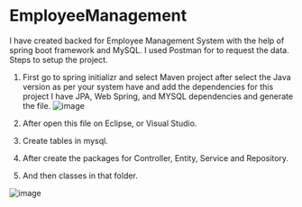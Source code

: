 # EmployeeManagement
I have created backed for Employee Management System with the help of spring boot framework and MySQL. I used Postman for to request the data.  
Steps to setup the project.
1. First go to spring initializr and select Maven project after select the Java version as per your system have and add the dependencies for this project
I have JPA, Web Spring, and MYSQL dependencies and generate the file.
![image](https://user-images.githubusercontent.com/52666069/179153215-42368689-9777-4300-a04e-91b05e31a475.png)

2. After open this file on Eclipse, or Visual Studio.
3. Create tables in mysql.
4. After create the packages for Controller, Entity, Service and Repository.
5. And then classes in that folder.

![image](https://user-images.githubusercontent.com/52666069/179047132-0b417146-0faf-4e30-8fdf-0411f9b98a14.png)

